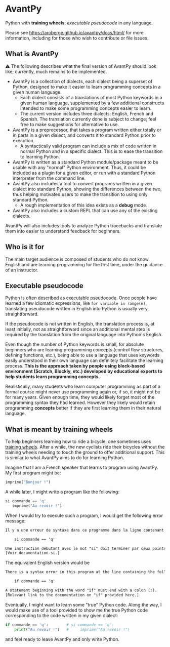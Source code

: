 # AvantPy

Python with **training wheels**: _executable pseudocode_ in any language.

Please see https://aroberge.github.io/avantpy/docs/html/ for more information, including for those
who wish to contribute or file issues.

## What is AvantPy

:warning: The following describes what the final version of AvantPy should look
like; currently, much remains to be implemented.

- AvantPy is a collection of dialects, each dialect being a superset of Python, designed to make it easier to learn programming concepts in a given human language.
  - Each dialect consists of a translations of most Python keywords in a given human language, supplemented by a few additional constructs intended to make some programming concepts easier to learn.
  - The current version includes three dialects: English, French and Spanish.
  The translation currently done is subject to change; feel free to make suggestions for alternative to use.
- AvantPy is a preprocessor, that takes a program written either totally or
in parts in a given dialect, and converts it to standard Python prior to execution.
  - A syntactically valid program can include a mix of code written in normal Python and in a specific dialect. This is to ease the transition to learning Python.
- AvantPy is written as a standard Python module/package meant to be usable with any "normal" Python environment. Thus, it could be included as a plugin for a given
editor, or run with a standard Python interpreter from the command line.
- AvantPy also includes a tool to convert programs written in a given dialect into standard Python, showing the differences between the two, thus helping motivated users to make the transition to using only standard Python.
  - A rough implementation of this idea exists as a **debug** mode.
- AvantPy also includes a custom REPL that can use any of the existing dialects.

AvantPy will also includes tools to analyze Python tracebacks and translate them into easier to understand feedback for beginners.

## Who is it for

The main target audience is composed of students who do not know English and are learning programming for the first time, under the guidance of an
instructor.

## Executable pseudocode

Python is often described as executable pseudocode. Once people have learned a few idiomatic expressions, like `for variable in range(n)`, translating pseudocode written in English into Python is usually very straightforward.

If the pseudocode is not written in English, the translation process is, at least initially, not as straightforward since an additional mental step is required by the translation from the original language into Python's English. 

Even though the number of Python keywords is small, for absolute beginners who are learning programming concepts (control flow structures, defining functions, etc.), being able to use a language that uses keywords easily understood in their own language can definitely facilitate the learning process.
**This is the approach taken by people using block-based environment
(Scratch, Blockly, etc.) developed by educational experts
to help students learn programming concepts.**

Realistically, many students who learn computer programming as part of a formal course might never use programming again or, if so, it might not be for many years. Given enough time, they would likely forget most of the programming syntax they had learned.
However they likely would retain programming **concepts** better if they are first learning them in their natural language.

## What is meant by training wheels

To help beginners learning how to ride a bicycle, one sometimes uses [training wheels](https://en.wikipedia.org/wiki/Training_wheels). After a while, the new cyclists ride
their bicycles without the training wheels needing to touch the ground to offer
additional support. This is similar to what AvantPy aims to do for learning Python.

Imagine that I am a French speaker that learns to program using AvantPy.
My first program might be:

```py
imprime("Bonjour !")
```

A while later, I might write a program like the following:

```py
si commande == 'q'
   imprime("Au revoir !")
```

When I would try to execute such a program, I would get the following error message:

```txt
Il y a une erreur de syntaxe dans ce programme dans la ligne contenant le code suivant:

    si commande == 'q'

Une instruction débutant avec le mot "si" doit terminer par deux points (:).
[Voir documentation-si.]
```

The equivalent English version would be

```txt
There is a syntax error in this program at the line containing the following code:

    if commande == 'q'

A statement beginning with the word "if" must end with a colon (:).
[Relevant link to the documentation on "if" provided here.]
```

Eventually, I might want to learn some "true" Python code.
Along the way, I would make use of a tool provided to show me the
true Python code corresponding to the code written in my given dialect:

```py
if commande == 'q':        # si commande == 'q':
    print("Au revoir !")   #     imprime("Au revoir !")
```

and feel ready to leave AvantPy and only write Python.

